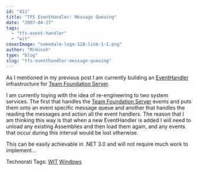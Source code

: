 ```yaml
---
id: "411"
title: "TFS EventHandler: Message Queuing"
date: "2007-04-27"
tags: 
  - "tfs-event-handler"
  - "wit"
coverImage: "nakedalm-logo-128-link-1-1.png"
author: "MrHinsh"
type: "blog"
slug: "tfs-eventhandler-message-queuing"
---
```


As I mentioned in my previous post I am currently building an [EventHandler](http://blog.hinshelwood.com/archive/2007/04/27/Team-Server-Event-Handlers-made-easy.aspx) infrastructure for [Team Foundation Server](http://msdn2.microsoft.com/en-us/teamsystem/aa718934.aspx "Team Foundation Server").

I am currently toying with the idea of re-engineering to two system services. The first that handles the [Team Foundation Server](http://msdn2.microsoft.com/en-us/teamsystem/aa718934.aspx "Team Foundation Server") events and puts them onto an event specific message queue and another that handles the reading the messages and action all the event handlers. The reason that I am thinking this way is that when a new EventHandler is added I will need to unload any existing Assemblies and then load them again, and any events that occur during this interval would be lost otherwise.

This can be easily achievable in .NET 3.0 and will not require much work to implement...

Technorati Tags: [WIT](http://technorati.com/tags/WIT) [Windows](http://technorati.com/tags/Windows)



